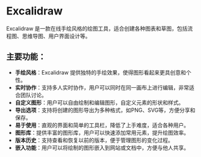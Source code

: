 # Excalidraw

Excalidraw 是一款在线手绘风格的绘图工具，适合创建各种图表和草图，包括流程图、思维导图、用户界面设计等。

## 主要功能：

- **手绘风格**：Excalidraw 提供独特的手绘效果，使得图形看起来更具创意和个性。
- **实时协作**：支持多人实时协作，用户可以同时在同一画布上进行编辑，非常适合团队讨论。
- **自定义图形**：用户可以自由绘制和编辑图形，自定义元素的形状和样式。
- **导出选项**：支持将创建的图形导出为多种格式，如PNG、SVG等，方便分享和保存。
- **易于使用**：直观的界面和简单的工具栏，降低了上手难度，适合各种用户。
- **图形库**：提供丰富的图形库，用户可以快速添加常用元素，提升绘图效率。
- **版本历史**：支持查看和恢复以前的版本，便于管理图形的变化过程。
- **嵌入功能**：用户可以将绘制的图形嵌入到网站或文档中，方便与他人共享。
